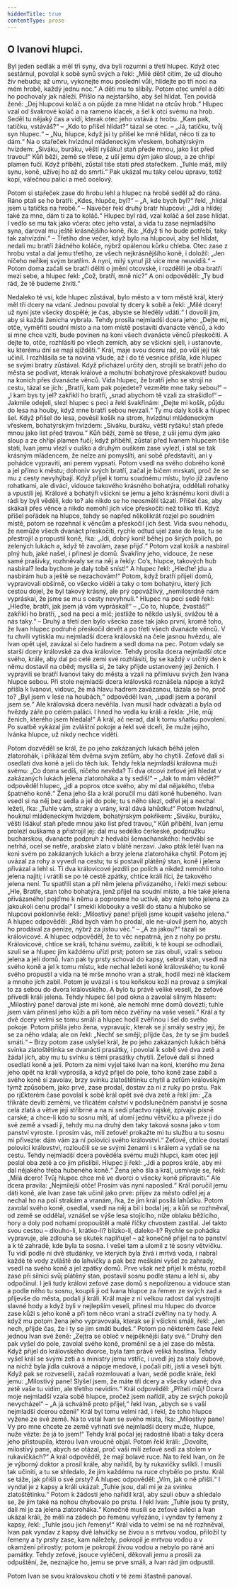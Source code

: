 ```yaml
---
hiddenTitle: true
contentType: prose
---
```


<section>

# O Ivanovi hlupci.

Byl jeden sedlák a měl tři syny, dva byli rozumní a třetí hlupec. Když otec sestárnul, povolal k sobě synů svých a řekl: „Milé děti! cítím, že už dlouho živ nebudu; až umru, vykonejte mou poslední vůli, hlídejte po tři noci na mém hrobě, každý jednu noc.“ A děti mu to slíbily. Potom otec umřel a děti ho pochovaly jak náleží. Přišlo na nejstaršího, aby šel hlídat. Ten povídá ženě: „Dej hlupcovi koláč a on půjde za mne hlídat na otcův hrob.“ Hlupec vzal od švakrové koláč a na rameno klacek, a šel k otci svému na hrob. Seděl tu nějaký čas a vidí, kterak otec jeho vstává z hrobu. „Kam pak, tatíčku, vstáváš?“ – „Kdo to přišel hlídat?“ tázal se otec. – „Já, tatíčku, tvůj syn hlupec.“ – „Nu, hlupce, když jsi ty přišel ke mně hlídat, něco ti za to dám.“ Na o stařeček hvízdnul mládeneckým vřeskem, bohatýrským hvizdem: „Siváku, buráku, věští ryšáku! staň přede mnou, jako list před travou!“ Kůň běží, země se třese, z uší jemu dým jako sloup, a ze chřípí plamen fučí. Když přiběhl, zůstal tiše stati před stařečkem. „Tuhle máš, milý synu, koně, užívej ho až do smrti.“ Pak ukázal mu taky celou úpravu, totiž kopí, válečnou palici a meč ocelový.

Potom si stařeček zase do hrobu lehl a hlupec na hrobě seděl až do rána. Ráno ptali se ho bratří: „Kdes, hlupče, byl?“ – „A, kde bych byl?“ řekl, „hlídal jsem u tatíčka na hrobě.“ – Navečer řekl druhý bratr hlupcovi: „Jdi a hlídej také za mne, dám ti za to koláč.“ Hlupec byl rád, vzal koláč a šel zase hlídat. I vedlo se mu tak jako včera: otec jeho vstal, a vida tu zase nejmladšího syna, daroval mu ještě krásnějšího koně, řka: „Když ti ho bude potřebí, taky tak zahvízdni.“ – Třetího dne večer, když bylo na hlupcovi, aby šel hlídat, nedali mu bratří žádného koláče, nýbrž opálenou kůrku chleba. Otec zase z hrobu vstal a dal jemu třetího, ze všech nejkrásnějšího koně, i doložil: „Jen ničeho neříkej svým bratřím. A nyní, milý synu! již více mne neuvidíš.“ – Potom doma začali se bratří děliti o jmění otcovské, i rozdělili je oba bratří mezi sebe, a hlupec řekl: „Což, bratří, mně nic?“ A oni odpověděli: „Ty bud rád, že tě budeme živiti.“

Nedaleko té vsi, kde hlupec zůstával, bylo město a v tom městě král, který měl tři dcery na vdaní. Jednou povolal ty dcery k sobě a řekl: „Milé dcery! už nyní jste všecky dospělé; je čas, abyste se hleděly vdáti.“ I dovolil jim, aby si každá ženicha vybrala. Tehdy prosila nejmladší dcera jeho: „Dejte mí, otče, vyměřiti soudní místo a na tom místě postavíti dvanácte věnců, a kdo si mne chce vzíti, bude povinen na koni všech dvanácte věnců přeskočiti. A dejte to, otče, rozhlásiti po všech zemích, aby se všickni sjeli, i ustanovte, ku kterému dní se mají sjížděti.“ Král, maje svou dceru rád, po vůlí její tak učinil. I rozhlásila se ta novina všude, až i do té vesnice přišla, kde hlupec se svými bratry zůstával. Když přicházel určitý den, strojili se bratří jeho do města se podívat, kterak králové a mohutní bohatýrové přeskakovat! budou na koních přes dvanácte věnců. Vida hlupec, že bratří jeho se strojí na cestu, tázal se jích: „Bratří, kam pak pojedete? vezměte mne taky sebou!“ – „I kam bys ty jel? zakřiklí ho bratří, „snad abychom tě vzali za strašidlo!“ – Jakmile odejeli, slezl hlupec s peci a řekl švakřinám: „Dejte mi košík, půjdu do lesa na houby, když mne bratří sebou nevzali.“ Ty mu daly košík a hlupec šel. Když přišel do lesa, pověsil košík na strom, hvízdnul mládeneckým vřeskem, bohatýrským hvizdem: „Siváku, buráku, věští ryšáku! staň přede mnou jako list před travou.“ Kůň běží, země se třese, z uší jemu dým jako sloup a ze chřípí plamen fučí; když přiběhl, zůstal před Ivanem hlupcem tiše stati, Ivan jemu vlezl v ouško a druhým ouškem zase vylezl, i stal se tak krásným mládencem, že nelze ani pomyslíti, ani sobě představítí, ani y pohádce vypraviti, ani perem vypsatí. Potom vsedl na svého dobrého koně a jel přímo k městu; dohoniv svých bratří, začal je bičem mrskatí, proč že se mu z cesty nevyhýbají. Když přijel k tomu soudnému místu, bylo již zavřeno rohatkami, ale diváci, vidouce takového krásného bohatýra, oddělali rohatky a vpustili jej. Králové a bohatýři všickni se jemu a jeho krásnému koni divili a rádi by byli věděli, kdo to? ale nikdo se ho neosmělil tázati. Přišel čas, aby skákali přes věnce a nikdo nemohl jich více přeskočiti než toliko tři. Když přišel pořádek na hlupce, tehdy se napřed několikrát rozjel po soudním místě, potom se rozehnal k věncům a přeskočil jich šest. Vida svou nehodu, že nemůže všech dvanáct přeskočiti, rychle odtud ujel zase do lesa, tu se přestrojil a propustil koně, řka: „Jdi, dobrý koni! běhej po širých polích, po zelených lukách a, když tě zavolám, zase přijď.“ Potom vzal košík a nasbíral plný hub, jaké našel, i přinesl je domů. Švakřiny jeho, vidouce, že nese samé prašivky, rozhněvaly se na něj a řekly: Co’s, hlupce, takových hub nasbíral? leda bychom je daly tobě sníst!“ A hlupec řekl: „Hleďte! jdu a nasbírám hub a ještě se nezachovám!“ Potom, když bratří přijeli domů, vypravovali obšírně, co všecko viděli a taky o tom bohatýru, který jich cestou dojel, že byl takový krásný, ale prý opovážlivý, „nemilosrdně nám vypráskal, že jsme se mu s cesty nevyhnuli.“ Hlupec na peci sedě řekl: „Hleďte, bratři, jak jsem já vám vypráskal!“ – „Co to, hlupče, žvastáš!“ zakřikli ho bratří, „sed na peci a mlč; jestliže to někdo uslyší, svážou tě a nás taky.“ – Druhý a třetí den bylo všecko zase tak jako první, kromě toho, že Ivan hlupec podruhé přeskočil devět a po třetí všech dvanácte věnců. V tu chvíli vytiskla mu nejmladší dcera královská na čele jasnou hvězdu, ale Ivan opět ujel, zavázal si čelo hadrem a sedl doma na pec. Potom vdaly se starší dcery královské za dva královice. Tehdy prosila dcera nejmladší otce svého, krále, aby dal po celé zemi své rozhlásiti, by se každý v určitý den k němu dostavil na oběd; myslila si, že taky přijde ustanovený její ženich. I vypravili se bratří Ivanovi taky do města a vzali na přímluvu svých žen Ivana hlupce sebou. Při stole nejmladší dcera královská roznášela nápoje a když přišla k Ivanovi, vidouc, že má hlavu hadrem zavázanou, tázala se ho, proč to? „Byl jsem v lese na houbách,“ odpověděl Ivan, „upadl jsem a poranil jsem se.“ Ale královská dcera nevěřila. Ivan musil hadr odvázati a byla od hvězdy záře po celém paláci. I hned ho vedla ku králi a řekla: „Hle, můj ženich, kterého jsem hledala!“ A král, ač nerad, dal k tomu sňatku povolení. Po svatbě vykázal jím zvláštní pokoje a řekl své dceři, že muže jejího, Ivánka hlupce, už nikdy nechce viděti.

Potom dozvěděl se král, že po jeho zakázaných lukách běhá jelen zlatorohák, i přikázal těm dvěma svým zeťům, aby ho chytili. Zeťové dali si osedlati dva koně a jeli do těch luk. Tehdy řekla nejmladší královna muži svému: „Co doma sedíš, ničeho nevěda? Ti dva otcovi zeťové jeli hledat v zakázaných lukách jelena zlatoroháka a ty sedíš!“ – „Jak to mám vědět?“ odpověděl hlupec, „jdi a popros otce svého, aby mí dal nějakého, třeba špatného koně.“ Žena jeho šla a král poručil mu dáti koně hubeného. Ivan vsedl si na něj bez sedla a jel do pole; tu s něho slezl, odřel jej a nechal ležeti, řka: „Tuhle vám, straky a vrány, král dává lahůdku!“ Potom hvízdnul, houknul mládeneckým hvizdem, bohatýrským pokřikem: „Siváku, buráku, věští lišáku! staň přede mnou jako list před travou,“ Kůň přiběhl, Ivan jemu prolezl ouškama a přistrojil jej: dal mu sedélko čerkeské, podpružku bucharskou, dvanácte podpruh z hedvábí šemachanského: hedvábí se netrhá, ocel se netře, arabské zlato v blátě nerzaví. Jako pták letěl Ivan na koni svém po zakázaných lukách a brzy jelena zlatoroháka chytil. Potom jej uvázal za rohy a vyvedl na cestu; tu si postavil plátěný stan, koně i jelena přivázal a lehl si. Ti dva královicové jezdili po polích a nikdež nemohli toho jelena najiti; i vrátili se po té cestě zpátky, chtíce králi říci, že takového jelena není. Tu spatřili stan a pří něm jelena přivázaného, i řekli mezi sebou: „Hle, Bratře, stan toho bohatýra, jenž přijel na soudní místo, a hle také jelena přivázaného! pojďme k němu a poprosme ho uctivě, aby nám toho jelena za jakoukoli cenu prodal“ I smekli klobouky a vešli do stanu a hluboko se hlupcovi poklonivše řekli: „Milostivý pane! přijeli jsme koupit vašeho jelena.“ A hlupec odpověděl: „Rád bych vám ho prodal, ale ne-ulovil jsem ho, abych ho prodával za peníze, nýbrž za jistou věc.“ – „A za jakou?“ tázali se královicové. A hlupec odpověděl, že to věc nepatrná, jen z nohy po prstu. Královicové, chtíce se králi, tchánu svému, zalíbiti, k té koupi se odhodlali, szuli se a hlupec jim každému uřízl prst; potom se zas obuli, vzali s sebou jelena a jeli domů. Ivan pak ty prsty schoval do kapsy, sebral stan, vsedl na svého koně a jel k tomu místu, kde nechal ležeti koně královského; tu koně svého propustil a vida na té mrše mnoho vran a strak, hodil mezi ně klackem a mnoho jích zabil. Potom je uvázal i s tou koňskou koží na provaz a smýkal to za sebou do dvora královského. A bylo tu právě veliké veselí, že zeťové přivedli králi jelena. Tehdy hlupec šel pod okna a zavolal silným hlasem: „Milostivý pane! daroval jste mi koně, ale nemohl mne domů dovézti; tuhle jsem vám přinesl jeho kůži a při tom něco zvěřiny na vaše veselí.“ Král a ty dvě dcery velmi se tomu smáli a hlupec hodil zvěřinou i šel do svého pokoje. Potom přišla jeho žena, vypravujíc, kterak se jí smály sestry její, že se za něho vdala; ale on řekl: „Nechť se smějí; přijde čas, že ty se jim budeš smáti.“ – Brzy potom zase uslyšel král, že po jeho zakázaných lukách běhá svinka zlatoštětinka se dvanácti prasátky, i povolal k sobě své dva zetě a žádal jích, aby mu tu svínku s těmi prasátky chytili. Zeťové dali si ihned osedlati koně a jeli. Potom za nimi vyjel také Ivan na koni, kterého mu žena jeho opět na králi vyprosila, a když přijel do pole, toho koně zase zabil a svého koně si zavolav, brzy svinku zlatoštětinku chytil a zeťům královským týmž způsobem, jako prvé, zase prodal, dostav za ni z ruky po prstu. Pak po rj£kterém čase povolal k sobě král opět své dva zetě a řekl jim: „Za třikráte devíti zeměmi, ve třicátém cařství v podslunečném panství je sosna celá zlatá a větve její stříbrné a na ní sedí ptactvo rajské, zpívajíc písně carské; a chce-li kdo tu sosnu míti, ať ulomí jednu větvičku a přiveze ji do své země a vsadí ji, tehdy mu na druhý den taky taková sosna jako v tom panství vyroste. I prosím vás, milí zeťové! prokažte mi tu službu a tu sosnu mi přivezte: dám vám za ní polovici svého království.“ Zeťové, chtíce dostati polovici království, rozloučili se se svými ženami i s králem a vydali se na cestu. Tehdy nejmladší dcera pověděla svému muži hlupci, kam otec její poslal oba zetě a co jim přislíbil. Hlupec jí řekl: „Jdi a popros krále, aby mi dal nějakého třeba hubeného koně.“ Žena jeho šla a král, usmívaje se, řekl: „Milá dcero! Tvůj hlupec chce mě ve dvorci o všecky koně připraviti.“ Ale dcera pravila: „Nejmilejší otče! Prosím vás nyní naposled.“ Král poručil jemu dáti koně, ale Ivan zase tak učinil jako prve: přijev za město odřel jej a nechal ho na polí strakám a vranám, řka, že jím král posílá lahůdku. Potom zavolal svého koně, osedlal, vsedl na něj a bil i bodal jej; a kůň se rozhněval, od země se oddělal, vznášel se výše lesa stojícího, níže oblaku běžícího, hory a doly pod nohami propouštěl a malé říčky chvostem zastílal. Jel takto svou cestou – dlouho-li, krátko-li? blízko-li, daleko-li? Rychle se pohádka vypravuje, ale zdlouha se skutek naplňuje! – až konečně přijel na to panství a k té zahradě, kde byla ta sosna. I vešel tam a ulomil z té sosny větvičku. Tu vidí podle ní dvě studánky, ve kterých byla živá i mrtvá voda, i nabral každé té vody zvláště do lahvičky a pak bez meškání vyšel ze zahrady, vsedl na svého koně a jel zpátky domů. Prve však než přijel k městu, rozbil zase při silnici svůj plátěný stan, postavil sosnu podle stanu a lehl si, aby odpočinul. I jeli tudy královi zeťové zase domů s nepořízenou a vidouce stan a podle něho tu sosnu, koupili ji od Ivana hlupce za řemen ze svých zad a přijevše do města, podali ji králi. Král maje z ní velkou radost dal vystrojiti slavné hody a když byli v nejlepším veselí, přinesl mu hlupec do dvorce zase kůži s jeho koně a při tom něco vraní a stračí zvěřiny na ty hody. A když mu potom žena jeho vypravovala, kterak se jí všickni smáli, řekl: „Jen nech, přijde čas, že i ty se jim smáti budeš.“ Potom po některém čase řekl jednou Ivan své ženě: „Zejtra se obleč v nejpěknější šaty své.“ Druhý den pak vyšel do pole, zavolal svého koně, proměnil se a jel zase do města. Když přijel do královského dvorce, byla tam právě veliká hostina. Tehdy vyšel král se svými zeti a s ministry jemu vstříc, i uvedl jej za stoly dubové, na nichž byla jídla cukrová a nápoje medové, i počali piti, jisti a veseli býti. Když pak se rozveselili, začali rozmlouvati a Ivan, sedě podle krále, řekl jemu: „Milostivý pane! Slyšel jsem, že máte tři dcery a všecky vdané; dva zetě vaše tu vidím, ale třetího nevidím.“ Král odpověděl: „Příteli můj! Dcera moje nejmladší vzala sobě hlupce, pročež jsem nařídil, aby ze svých pokojů nevycházel“ – „A já schválně proto přijel,“ řekl Ivan, „abych se s vaší nejmladší dcerou oženil“ Král byl tomu velmi rád, i řekl, že toho hlupce vyžene ze své země. Na to vstal Ivan se svého místa, řka: „Milostivý pane! Vy pro mne chcete ze země vyhnati své nejmladší dcery muže, hlupce, nuže vězte: že já to jsem!“ Tehdy král počal jej radostně líbati a taky dcera jeho přistoupila, kterou Ivan vroucně objal. Potom řekl králi: „Dovolte, milostivý pane, abych se otázal, proč vaši milí zeťové sedí za stolem v rukavičkách?“ A král odpověděl, že mají bolavé ruce. Na to řekl Ivan, on že je výborný doktor a prosil krále, aby nařídil, by ty rukavičky svlíkli. I musili tak učiniti, a tu se shledalo, že jím každému na ruce chybělo po prstu. Král se táže, jak přišli o své prsty? A hlupec odpověděl: „Vím, jak o ně přišli.“ I vyndal je z kapsy a králi ukázal: „Tuhle jsou, dali mi je za svinku zlatoštětinku.“ Potom k žádostí jeho nařídil král, aby szuli obuv a shledalo se, že jim také na nohou chybovalo po prstu. I řekl Ivan: „Tuhle jsou ty prsty, dali mi je za jelena zlatoroháka.“ Konečně musili se zeťové svléci a Ivan ukázal králi, že měli na zádech po řemenu vyřezáno, i vyndav ty řemeny z kapsy, řekl: „Tuhle jsou jich řemeny!“ Král vida to velmi se na ně rozhněval, Ivan pak vyndav z kapsy dvě lahvičky se živou a s mrtvou vodou, přiložil ty řemeny a ty prsty zase, kam náležely, pokropil je mrtvou vodou a v okamžení přirostly; potom je pokropil živou vodou a nebylo po ráně ani památky. Tehdy zeťové, jsouce vyléčeni, děkovali jemu a prosili za odpuštění, že, neznajíce ho, jemu se prve smáli, a Ivan rád jim odpustil.

Potom Ivan se svou královskou chotí v té zemi šťastně panoval.

</section>
